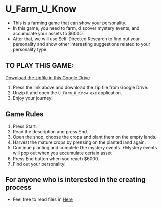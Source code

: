 # U_Farm_U_Know

- This is a farming game that can show your personality.  
- In this game, you need to farm, discover mystery events, and accumulate your assets to $6000.  
- After that, we will use Self-Directed Research to find out your personality and show other interesting suggestions related to your personality type.


## TO PLAY THIS GAME:

[Download the zipfile in this Google Drive](https://drive.google.com/drive/folders/15-57oU7CFtr9uGSUhw8FgDVpmbd7QcTQ?usp=sharing)  
1. Press the link above and download the zip file from Google Drive.
2. Unzip it and open the `U_Farm_U_Know.exe` application.
3. Enjoy your journey!


## Game Rules

1. Press Start.
2. Read the description and press End.
4. Open the shop, choose the crops and plant them on the empty lands.
5. Harvest the mature crops by pressing on the planted land again.
6. Continue planting and complete the mystery events. *Mystery events will pop out when you accumulate certain asset
7. Press End button when you reach $6000.
8. Find out your personality!


## For anyone who is interested in the creating process
- Feel free to read files in [Here](https://drive.google.com/drive/folders/1IcCkd5jzBX3eVTaQOlz2-dmAHiQRtQh3?usp=sharing)  
